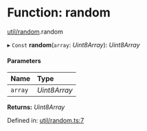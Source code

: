 # Function: random

[util/random](../modules/util_random.md).random

▸ `Const` **random**(`array`: *Uint8Array*): *Uint8Array*

#### Parameters

| Name | Type |
| :------ | :------ |
| `array` | *Uint8Array* |

**Returns:** *Uint8Array*

Defined in: [util/random.ts:7](https://github.com/panva/jose/blob/v3.12.3/src/util/random.ts#L7)
